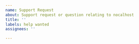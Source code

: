 ```yaml
---
name: Support Request
about: Support request or question relating to nocalhost
title: ''
labels: help wanted
assignees: ''

---
```


<!--
STOP -- PLEASE READ!

GitHub is not the right place for support requests.

If you're looking for help, please add friends with WeChat ID: LiviA_ACG, You can communicate directly with the nocalhost developer.

-->
